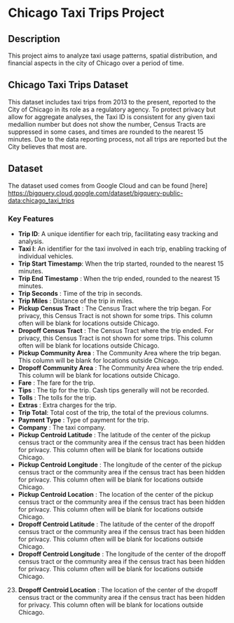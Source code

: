 # Chicago Taxi Trips Project
## Description
This project aims to analyze taxi usage patterns, spatial distribution, and financial aspects in the city of Chicago over a period of time.
## Chicago Taxi Trips Dataset
This dataset includes taxi trips from 2013 to the present, reported to the City of Chicago in its role as a regulatory agency. To protect privacy but allow for aggregate analyses, the Taxi ID is consistent for any given taxi medallion number but does not show the number, Census Tracts are suppressed in some cases, and times are rounded to the nearest 15 minutes. Due to the data reporting process, not all trips are reported but the City believes that most are.
## Dataset
The dataset used comes from Google Cloud and can be found [here] https://bigquery.cloud.google.com/dataset/bigquery-public-data:chicago_taxi_trips
### Key Features
- **Trip ID**: A unique identifier for each trip, facilitating easy tracking and analysis.
- **Taxi I**: An identifier for the taxi involved in each trip, enabling tracking of individual vehicles.
- **Trip Start Timestamp**: When the trip started, rounded to the nearest 15 minutes.
- **Trip End Timestamp** : When the trip ended, rounded to the nearest 15 minutes.
- **Trip Seconds** : Time of the trip in seconds.
- **Trip Miles** : Distance of the trip in miles.
- **Pickup Census Tract** : The Census Tract where the trip began. For privacy, this Census Tract is not shown for some trips. This column often will be blank for locations outside Chicago.
- **Dropoff Census Tract** : The Census Tract where the trip ended. For privacy, this Census Tract is not shown for some trips. This column often will be blank for locations outside Chicago.
- **Pickup Community Area** : The Community Area where the trip began. This column will be blank for locations outside Chicago.
- **Dropoff Community Area** : The Community Area where the trip ended. This column will be blank for locations outside Chicago.
- **Fare** : The fare for the trip.
- **Tips** : The tip for the trip. Cash tips generally will not be recorded.
- **Tolls** : The tolls for the trip.
- **Extras** : Extra charges for the trip.
- **Trip Total**: Total cost of the trip, the total of the previous columns.
- **Payment Type** : Type of payment for the trip.
- **Company** : The taxi company.
- **Pickup Centroid Latitude** : The latitude of the center of the pickup census tract or the community area if the census tract has been hidden for privacy. This column often will be blank for locations outside Chicago.
- **Pickup Centroid Longitude** : The longitude of the center of the pickup census tract or the community area if the census tract has been hidden for privacy. This column often will be blank for locations outside Chicago.
- **Pickup Centroid Location** : The location of the center of the pickup census tract or the community area if the census tract has been hidden for privacy. This column often will be blank for locations outside Chicago.
- **Dropoff Centroid Latitude** : The latitude of the center of the dropoff census tract or the community area if the census tract has been hidden for privacy. This column often will be blank for locations outside Chicago.
- **Dropoff Centroid Longitude** : The longitude of the center of the dropoff census tract or the community area if the census tract has been hidden for privacy. This column often will be blank for locations outside Chicago.

23. **Dropoff Centroid Location** : The location of the center of the dropoff census tract or the community area if the census tract has been hidden for privacy. This column often will be blank for locations outside Chicago.
